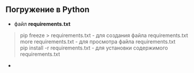 ## Погружение в Python

* файл __requirements.txt__
> pip freeze >  requirements.txt  - для создания файла requirements.txt \
more requirements.txt - для просмотра файла requirements.txt \
pip install -r requirements.txt - для установки содержимого  requirements.txt

*